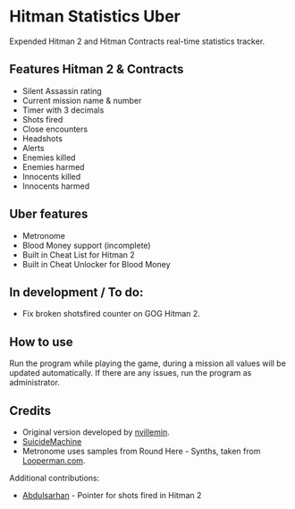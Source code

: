 Hitman Statistics Uber
============
Expended Hitman 2 and Hitman Contracts real-time statistics tracker.

Features Hitman 2 & Contracts
-------
* Silent Assassin rating
* Current mission name & number
* Timer with 3 decimals
* Shots fired
* Close encounters
* Headshots
* Alerts
* Enemies killed
* Enemies harmed
* Innocents killed
* Innocents harmed

Uber features
-------
* Metronome
* Blood Money support (incomplete)
* Built in Cheat List for Hitman 2
* Built in Cheat Unlocker for Blood Money
  
In development / To do:
-------
* Fix broken shotsfired counter on GOG Hitman 2.

How to use
-------
Run the program while playing the game, during a mission all values will be updated automatically. If there are any issues, run the program as administrator.
  
Credits
-------
* Original version developed by [nvillemin](https://github.com/nvillemin/HitmanStatistics).
* [SuicideMachine](http://www.twitch.tv/suicidemachine)
* Metronome uses samples from Round Here - Synths, taken from [Looperman.com](http://www.looperman.com/loops/detail/82774/round-here-synths-by-jvil83-free-280bpm-trap-synth-loop).

Additional contributions:
* [Abdulsarhan](https://github.com/Abdulsarhan) - Pointer for shots fired in Hitman 2
